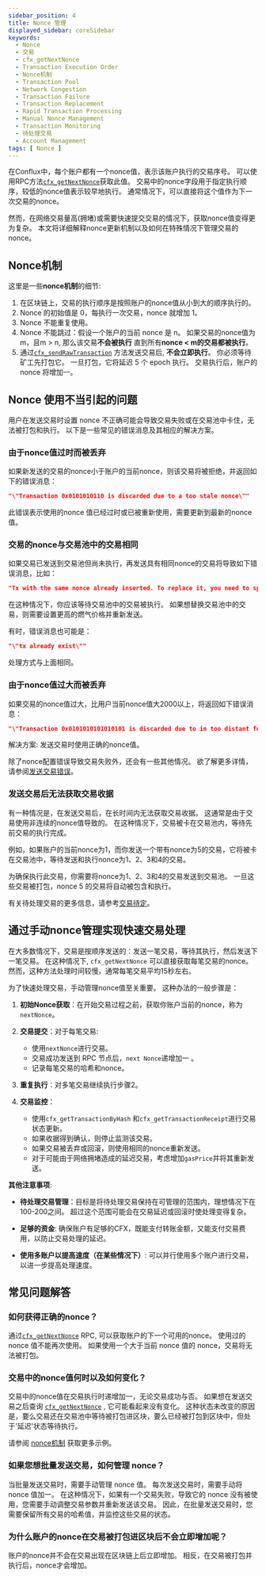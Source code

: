 ```yaml
---
sidebar_position: 4
title: Nonce 管理
displayed_sidebar: coreSidebar
keywords:
  - Nonce
  - 交易
  - cfx_getNextNonce
  - Transaction Execution Order
  - Nonce机制
  - Transaction Pool
  - Network Congestion
  - Transaction Failure
  - Transaction Replacement
  - Rapid Transaction Processing
  - Manual Nonce Management
  - Transaction Monitoring
  - 待处理交易
  - Account Management
tags: [ Nonce ]
---
```


在Conflux中，每个账户都有一个nonce值，表示该账户执行的交易序号。 可以使用RPC方法[`cfx_getNextNonce`](/docs/core/build/json-rpc/cfx-namespace/#cfx_getnextnonce)获取此值。 交易中的nonce字段用于指定执行顺序，较低的nonce值表示较早地执行。 通常情况下，可以直接将这个值作为下一次交易的nonce。

然而，在网络交易量高(拥堵)或需要快速提交交易的情况下，获取nonce值变得更为复杂。 本文将详细解释nonce更新机制以及如何在特殊情况下管理交易的nonce。

## Nonce机制

这里是一些**nonce机制**的细节:

1. 在区块链上，交易的执行顺序是按照账户的nonce值从小到大的顺序执行的。
2. Nonce 的初始值是 0，每执行一次交易，nonce 就增加 1。
3. Nonce 不能重复使用。
4. Nonce 不能跳过：假设一个账户的当前 nonce 是 n。 如果交易的nonce值为m，且m > n, 那么该交易**不会被执行** 直到所有**nonce < m的交易都被执行**。
5. 通过[`cfx_sendRawTransaction`](/docs/core/build/json-rpc/cfx-namespace#cfx_sendrawtransaction) 方法发送交易后, **不会立即执行**。 你必须等待矿工先打包它。 一旦打包，它将延迟 5 个 epoch 执行。 交易执行后，账户的 nonce 将增加一。

## Nonce 使用不当引起的问题

用户在发送交易时设置 nonce 不正确可能会导致交易失败或在交易池中卡住，无法被打包和执行。 以下是一些常见的错误消息及其相应的解决方案。

### 由于nonce值过时而被丢弃

如果新发送的交易的nonce小于账户的当前nonce，则该交易将被拒绝，并返回如下的错误消息：

```json
"\"Transaction 0x0101010110 is discarded due to a too stale nonce\""
```

此错误表示使用的nonce 值已经过时或已被重新使用，需要更新到最新的nonce值。

### 交易的nonce与交易池中的交易相同

如果交易已发送到交易池但尚未执行，再发送具有相同nonce的交易将导致如下错误消息，比如：

```json
"Tx with the same nonce already inserted. To replace it, you need to specify a gas price > {}""
```

在这种情况下，你应该等待交易池中的交易被执行。 如果想替换交易池中的交易，则需要设置更高的燃气价格并重新发送。

有时，错误消息也可能是：

```json
"\"tx already exist\""
```

处理方式与上面相同。

### 由于nonce值过大而被丢弃

如果交易的nonce值过大，比用户当前nonce值大2000以上，将返回如下错误消息：

```json
"\"Transaction 0x0101010101010101 is discarded due to in too distant future\""
```

解决方案: 发送交易时使用正确的nonce值。

除了nonce配置错误导致交易失败外，还会有一些其他情况。 欲了解更多详情，请参阅[发送交易错误](./send-tx-error.md)。

### 发送交易后无法获取交易收据

有一种情况是，在发送交易后，在长时间内无法获取交易收据。 这通常是由于交易使用非连续的nonce值导致的。 在这种情况下，交易被卡在交易池内，等待先前交易的执行完成。

例如，如果账户的当前nonce为1，而你发送一个带有nonce为5的交易，它将被卡在交易池中，等待发送和执行nonce为1、2、3和4的交易。

为确保执行此交易，你需要将nonce为1、2、3和4的交易发送到交易池。 一旦这些交易被打包，nonce 5 的交易将自动被包含和执行。

有关待处理交易的更多信息，请参考[交易待定](./why-transaction-is-pending.md)。

## 通过手动nonce管理实现快速交易处理

在大多数情况下，交易是按顺序发送的：发送一笔交易，等待其执行，然后发送下一笔交易。 在这种情况下, `cfx_getNextNonce` 可以直接获取每笔交易的nonce。 然而，这种方法处理时间较慢，通常每笔交易平均15秒左右。

为了快速处理交易，手动管理nonce值至关重要。 这种办法的一般步骤是：

1. **初始Nonce获取**：在开始交易过程之前，获取你账户当前的nonce，称为 `nextNonce`。

2. **交易提交**：对于每笔交易:
   - 使用`nextNonce`进行交易。
   - 交易成功发送到 RPC 节点后，`next Nonce`递增加一 。
   - 记录每笔交易的哈希和nonce。

3. **重复执行**：对多笔交易继续执行步骤2。

4. **交易监控**：
   - 使用`cfx_getTransactionByHash` 和`cfx_getTransactionReceipt`进行交易状态更新。
   - 如果收据得到确认，则停止监测该交易。
   - 如果交易被丢弃或回滚，则使用相同的nonce重新发送。
   - 对于可能由于网络拥堵造成的延迟交易，考虑增加`gasPrice`并将其重新发送。

**其他注意事项**:

- **待处理交易管理**：目标是将待处理交易保持在可管理的范围内，理想情况下在100-200之间。 超过这个范围可能会在交易延迟或回滚时使处理变得复杂。

- **足够的资金**: 确保账户有足够的CFX，既能支付转账金额，又能支付交易费用，以防止交易处理的延迟。

- **使用多账户以提高速度（在某些情况下）**: 可以并行使用多个账户进行交易，以进一步提高处理速度。

## 常见问题解答

### 如何获得正确的nonce？

通过[`cfx_getNextNonce`](/docs/core/build/json-rpc/cfx-namespace/#cfx_getnextnonce) RPC, 可以获取账户的下一个可用的nonce。 使用过的 nonce 值不能再次使用。 如果使用一个大于当前 nonce 值的 nonce，交易将无法被打包。

### 交易中的nonce值何时以及如何变化？

交易中的nonce值在交易执行时递增加一，无论交易成功与否。 如果想在发送交易之后查询 [`cfx_getNextNonce`](/docs/core/build/json-rpc/cfx-namespace/#cfx_getnextnonce) , 它可能看起来没有变化。 这种状态未改变的原因是，要么交易还在交易池中等待被打包进区块，要么已经被打包到区块中，但处于'延迟'状态等待执行。

请参阅 [nonce机制](./nonce.md#nonce-mechanism) 获取更多示例。

### 如果您想批量发送交易，如何管理 nonce？

当批量发送交易时，需要手动管理 nonce 值。 每次发送交易时，需要手动将 nonce 值加一。
在这种情况下，如果有一个交易失败，导致它的 nonce 没有被使用，您需要手动调整交易参数并重新发送该交易。
因此，在批量发送交易时，您需要保留所有交易的哈希值，并监控这些交易的状态。

### 为什么账户的nonce在交易被打包进区块后不会立即增加呢？

账户的nonce并不会在交易出现在区块链上后立即增加。 相反，在交易被打包并执行后，nonce才会增加。
